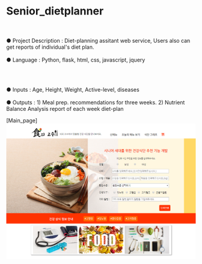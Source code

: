 # Senior_dietplanner
<br>

<br>
● Project Description : Diet-planning assitant web service, Users also can get reports of individual's diet plan.<br><br>
● Language : Python, flask, html, css, javascript, jquery

<br><br>

● Inputs : Age, Height, Weight, Active-level, diseases <br><br>
● Outputs : 1) Meal prep. recommendations for three weeks. 2) Nutrient Balance Analysis report of each week diet-plan


[Main_page]
![메인페이지](./img/메인페이지.PNG)

